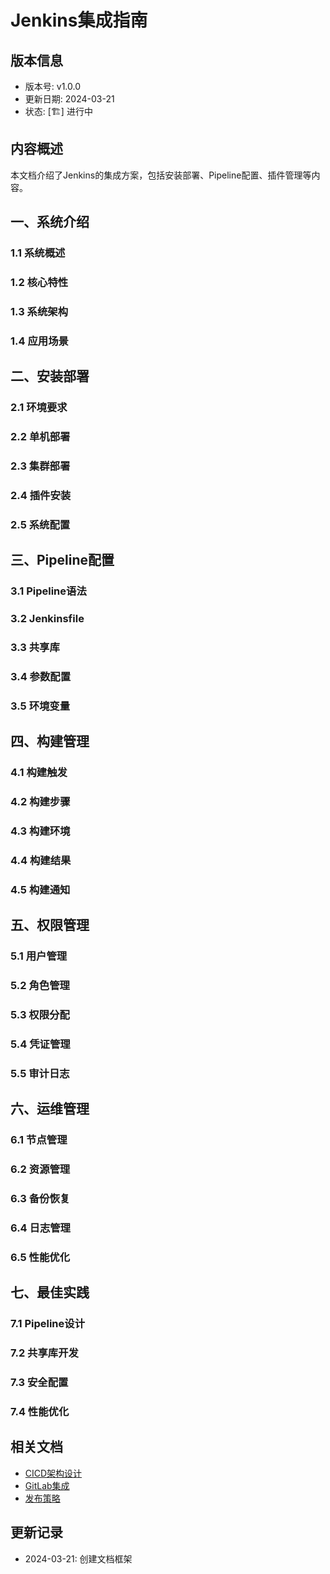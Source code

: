 # Jenkins集成指南

## 版本信息
- 版本号: v1.0.0
- 更新日期: 2024-03-21
- 状态: [🏗️] 进行中

## 内容概述
本文档介绍了Jenkins的集成方案，包括安装部署、Pipeline配置、插件管理等内容。

## 一、系统介绍
### 1.1 系统概述
### 1.2 核心特性
### 1.3 系统架构
### 1.4 应用场景

## 二、安装部署
### 2.1 环境要求
### 2.2 单机部署
### 2.3 集群部署
### 2.4 插件安装
### 2.5 系统配置

## 三、Pipeline配置
### 3.1 Pipeline语法
### 3.2 Jenkinsfile
### 3.3 共享库
### 3.4 参数配置
### 3.5 环境变量

## 四、构建管理
### 4.1 构建触发
### 4.2 构建步骤
### 4.3 构建环境
### 4.4 构建结果
### 4.5 构建通知

## 五、权限管理
### 5.1 用户管理
### 5.2 角色管理
### 5.3 权限分配
### 5.4 凭证管理
### 5.5 审计日志

## 六、运维管理
### 6.1 节点管理
### 6.2 资源管理
### 6.3 备份恢复
### 6.4 日志管理
### 6.5 性能优化

## 七、最佳实践
### 7.1 Pipeline设计
### 7.2 共享库开发
### 7.3 安全配置
### 7.4 性能优化

## 相关文档
- [CICD架构设计](01_CICD架构设计.md)
- [GitLab集成](03_GitLab集成.md)
- [发布策略](04_发布策略.md)

## 更新记录
- 2024-03-21: 创建文档框架 